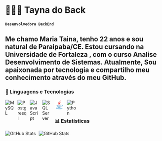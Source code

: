 # 👩🏻‍💻 Tayna do Back

**`Desenvolvedora BackEnd`**

Me chamo Maria Taina, tenho 22 anos e sou natural de Paraipaba/CE. Estou cursando na Universidade de Fortaleza , com o curso Analise Desenvolvimento de Sistemas. Atualmente, Sou apaixonada por tecnologia e compartilho meu conhecimento através do meu GitHub.
---

### 🤖 Linguagens e Tecnologias

<img 
    align="left" 
    alt="MySQL"
    title="MySQL" 
    width="30px" 
    style="padding-right: 10px;" 
    src= "https://i.pinimg.com/736x/09/7b/34/097b349ab1d78c15744c3a89ff457939.jpg"
/>
<img 
    align="left" 
    alt="Postgresql" 
    title="Postgresql"
    width="30px" 
    style="padding-right: 10px;" 
    src="https://i.pinimg.com/736x/3c/a9/4a/3ca94a7ab1ec99f374e0ad6d080c2d9e.jpg" 
/>
<img 
    align="left" 
    alt="JavaScript" 
    title="JavaScript"
    width="30px" 
    style="padding-right: 10px;" 
    src="https://cdn.jsdelivr.net/gh/devicons/devicon@latest/icons/javascript/javascript-original.svg" 
/>
<img 
    align="left" 
    alt="SQL Server"
    title="SQL Server" 
    width="30px" 
    style="padding-right: 10px;" 
    src="https://i.pinimg.com/736x/3e/55/df/3e55dfb0980956b42cac768b740cdad6.jpg" 
/>
<img 
    align="left" 
    alt="Java"
    title="Java" 
    width="30px" 
    style="padding-right: 10px;" 
    src="https://raw.githubusercontent.com/devicons/devicon/master/icons/java/java-original.svg" 
/>
<img 
    align="left" 
    alt="Python" 
    title="Python"
    width="30px" 
    style="padding-right: 10px;" 
    src="https://cdn.jsdelivr.net/gh/devicons/devicon@latest/icons/python/python-original.svg" 
/>
<br/>
<br/>

### 📊 Estatísticas

<p>
  <img 
    align="left" 
    alt="GitHub Stats" 
    height="200" 
    style="padding-right: 10px;" 
    src="https://github-readme-stats.vercel.app/api?username=taynacastrro&show_icons=true&theme=tokyonight&include_all_commits=true&locale=pt-br" 
  />

<img 
      align="left" 
      alt="GitHub Stats" 
      height="200" 
      src="https://github-readme-stats.vercel.app/api/top-langs/?username=taynacastrro&theme=tokyonight&layout=compact&custom_title=Tecnologias&langs_count=9" 
  />

</p>
